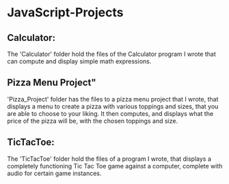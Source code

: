 # JavaScript-Projects
## Calculator: 
The 'Calculator' folder hold the files of the Calculator program I wrote that can compute and display simple math expressions.

## Pizza Menu Project" 
'Pizza_Project' folder has the files to a pizza menu project that I wrote, that displays a menu to create a pizza with various toppings and sizes, that you are able to choose to your liking. It then computes, and displays what the price of the pizza will be, with the chosen toppings and size.

## TicTacToe: 
The 'TicTacToe' folder hold the files of a program I wrote, that displays a completely functioning Tic Tac Toe game against a computer, complete with audio for certain game instances.

